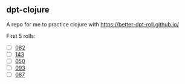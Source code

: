 ## dpt-clojure
A repo for me to practice clojure with https://better-dpt-roll.github.io/

First 5 rolls:
- [ ] [082](https://better-dpt-roll.github.io/#82)
- [ ] [143](https://better-dpt-roll.github.io/#143)
- [ ] [050](https://better-dpt-roll.github.io/#50)
- [ ] [093](https://better-dpt-roll.github.io/#93)
- [ ] [087](https://better-dpt-roll.github.io/#87)

